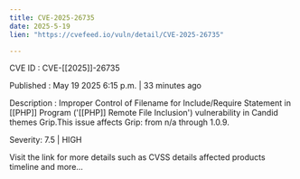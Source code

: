 ```yaml
---
title: CVE-2025-26735
date: 2025-5-19
lien: "https://cvefeed.io/vuln/detail/CVE-2025-26735"

---
```


CVE ID : CVE-[[2025]]-26735

Published :  May 19
2025
6:15 p.m. | 33 minutes ago

Description : Improper Control of Filename for Include/Require Statement in [[PHP]] Program ('[[PHP]] Remote File Inclusion') vulnerability in Candid themes Grip.This issue affects Grip: from n/a through 1.0.9.

Severity: 7.5 | HIGH

Visit the link for more details
such as CVSS details
affected products
timeline
and more...
